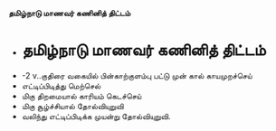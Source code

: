 **தமிழ்நாடு மாணவர் கணினித் திட்டம்**
- # தமிழ்நாடு மாணவர் கணினித் திட்டம்
- -2 v..குதிரை வகையில் பின்காற்குளம்பு பட்டு முன் கால் காயமுறச்செய்
- எட்டிப்பிடித்து மெற்செல்
- மிகு திறமையால் காரியம் கெடச்செய்
- மிகு சூழ்ச்சியால் தோல்வியுறுவி
- வலிந்து எட்டிப்பிடிக்க முயன்று தோல்வியுறுவி.


